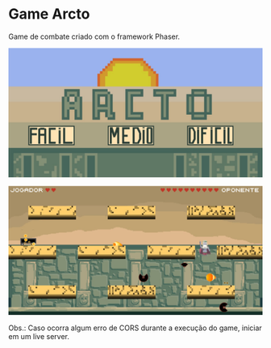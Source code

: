 # Game Arcto

Game de combate criado com o framework Phaser.

![Alt text](assets/demonstrations/img1.png)

![Alt text](assets/demonstrations/img2.png)

Obs.: Caso ocorra algum erro de CORS durante a execução do game, iniciar em um live server.
